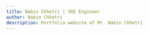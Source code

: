 ```yaml
---
title: Nabin Chhetri | SRE Engineer
author: Nabin Chhetri
description: Portfolio website of Mr. Nabin Chhetri
---
```


